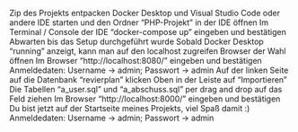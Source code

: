 Zip des Projekts entpacken
Docker Desktop und Visual Studio Code oder andere IDE starten und den Ordner “PHP-Projekt” in der IDE öffnen
Im Terminal / Console der IDE “docker-compose up” eingeben und bestätigen
Abwarten bis das Setup durchgeführt wurde
Sobald Docker Desktop “running” anzeigt, kann man auf den localhost zugreifen
Browser der Wahl öffnen
Im Browser “http://localhost:8080/” eingeben und bestätigen
Anmeldedaten: Username -> admin; Passwort -> admin
Auf der linken Seite auf die Datenbank “revierplan” klicken
Oben in der Leiste auf “Importieren”
Die Tabellen “a_user.sql” und “a_abschuss.sql” per drag and drop auf das Feld ziehen
Im Browser “http://localhost:8000/” eingeben und bestätigen
Du bist jetzt auf der Startseite meines Projekts, viel Spaß damit :) 
Anmeldedaten: Username -> admin; Passwort -> admin
